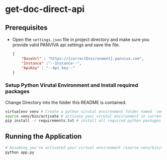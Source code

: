 # get-doc-direct-api

## Prerequisites

- Open the `settings.json` file in project directory and make sure you provide valid PANVIVA api settings and save the file.

    ```JSON
    {
        "BaseUrl" : "https://{correctEnvironment}.panviva.com", 
        "Instance" :"--Instance--",
        "ApiKey" : "--Api key--"
    }
    ```

### Setup Python Virutal Environment and Install required packages

Change Directory into the folder this README is contained.

```bash
virtualenv venv # Create a python virutal environment folder named `venv`, to hold python interpreter, pip and python packages
source venv/bin/activate # activate your virutal environment in current shell
pip install -r requirements.txt # install all required python packages into virtual environment
```

## Running the Application

```bash
# Assuming you've activated your virtual environment (source venv/bin/active)
python app.py
```
